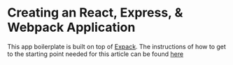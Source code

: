 # Creating an React, Express, & Webpack Application

This app boilerplate is built on top of [Expack](https://github.com/bengrunfeld/expack). The instructions of how to get to the starting point needed for this article can be found [here](https://medium.com/@bengrunfeld/...)



